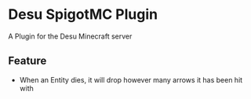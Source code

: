 # Desu SpigotMC Plugin

A Plugin for the Desu Minecraft server

## Feature

 - When an Entity dies, it will drop however many arrows it has been hit with
